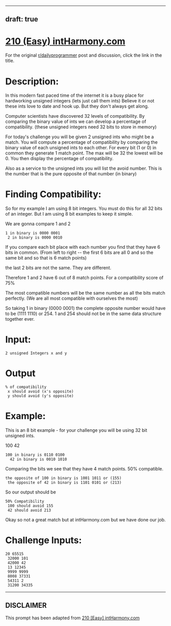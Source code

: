 ---
draft: true
----

# [210 (Easy) intHarmony.com](https://www.reddit.com/r/dailyprogrammer/comments/32goj8/20150413_challenge_210_easy_intharmonycom/)

For the original [r/dailyprogrammer](https://www.reddit.com/r/dailyprogrammer/) post and discussion, click the link in the title.

# Description:
In this modern fast paced time of the internet it is a busy place for hardworking unsigned integers (lets just call them ints) Believe it or not these ints love to date and hook up. But they don't always get along. 

Computer scientists have discovered 32 levels of compatibility. By comparing the binary value of ints we can develop a percentage of compatibility. (these unsigned integers need 32 bits to store in memory)

For today's challenge you will be given 2 unsigned ints who might be a match. You will compute a percentage of compatibility by comparing the binary value of each unsigned ints to each other. For every bit (1 or 0) in common they generate 1 match point. The max will be 32 the lowest will be 0. You then display the percentage of compatibility.

Also as a service to the unsigned ints you will list the avoid number. This is the number that is the pure opposite of that number (in binary)

# Finding Compatibility:
So for my example I am using 8 bit integers. You must do this for all 32 bits of an integer. But I am using 8 bit examples to keep it simple.

We are gonna compare 1 and 2


```
1 in binary is 0000 0001
 2 in binary is 0000 0010
```
If you compare each bit place with each number you find that they have 6 bits in common. (From left to right -- the first 6 bits are all 0 and so the same bit and so that is 6 match points)

the last 2 bits are not the same. They are different.

Therefore 1 and 2 have 6 out of 8 match points. For a compatibility score of 75%

The most compatible numbers will be the same number as all the bits match perfectly. (We are all most compatible with ourselves the most)

So taking 1 in binary (0000 0001) the complete opposite number would have to be (1111 1110) or 254. 1 and 254 should not be in the same data structure together ever.

# Input:

```
2 unsigned Integers x and y
```
# Output

```
% of compatibility
 x should avoid (x's opposite)
 y should avoid (y's opposite)
```
# Example:
This is an 8 bit example - for your challenge you will be using 32 bit unsigned ints.

100 42


```
100 in binary is 0110 0100
  42 in binary is 0010 1010
```
Comparing the bits we see that they have 4 match points. 50% compatible.


```
the opposite of 100 in binary is 1001 1011 or (155)
 the opposite of 42 in binary is 1101 0101 or (213)
```
So our output should be


```
50% Compatibility
 100 should avoid 155
 42 should avoid 213
```
Okay so not a great match but at intHarmony.com but we have done our job.

# Challenge Inputs:

```
20 65515
 32000 101
 42000 42
 13 12345
 9999 9999
 8008 37331
 54311 2
 31200 34335
```

----
## **DISCLAIMER**
This prompt has been adapted from [210 [Easy] intHarmony.com](https://www.reddit.com/r/dailyprogrammer/comments/32goj8/20150413_challenge_210_easy_intharmonycom/
)
